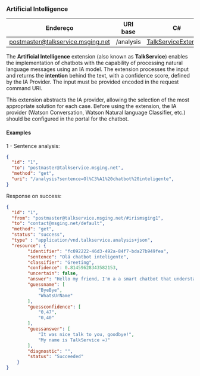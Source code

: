 ### Artificial Intelligence
| Endereço                          | URI base    | C#                     |
|-----------------------------------|-------------|------------------------|
| postmaster@talkservice.msging.net | /analysis   | [TalkServiceExtension](https://github.com/takenet/messaginghub-client-csharp/blob/master/src/Takenet.MessagingHub.Client/Extensions/ArtificialIntelligence/TalkServiceExtension.cs) |

The **Artificial Intelligence** extension (also known as **TalkService**) enables the implementation of chatbots with the capability of processing natural language messages using an IA model. The extension processes the input and returns the **intention** behind the text, with a confidence score, defined by the IA Provider. The input must be provided encoded in the request command URI.

This extension abstracts the IA provider, allowing the selection of the most appropriate solution for each case. Before using the extension, the IA provider (Watson Conversation, Watson Natural language Classifier, etc.) should be configured in the portal for the chatbot. 


#### Examples

1 - Sentence analysis:
```json
{  
  "id": "1",
  "to": "postmaster@talkservice.msging.net",
  "method": "get",
  "uri": "/analysis?sentence=Ol%C3%A1%20chatbot%20inteligente",
}
```
Response on success:
```json
{
  "id": "1",
  "from": "postmaster@talkservice.msging.net/#irismsging1",
  "to": "contact@msging.net/default",
  "method": "get",
  "status": "success",
  "type" : "application/vnd.talkservice.analysis+json",
  "resource": {
        "identifier": "fc092222-46d3-492a-84f7-bda27b949fea",
        "sentence": "Olá chatbot inteligente",
        "classifier": "Greeting",
        "confidence": 0.81459628343582153,
        "uncertain": false,
        "answer": "Hello my friend, I'm a a smart chatbot that understands natural language.",
        "guessname": [
            "ByeBye",
            "WhatsUrName"
        ],
        "guessconfidence": [
            "0,47",
            "0,40"
        ],
        "guessanswer": [
            "It was nice talk to you, goodbye!",
            "My name is TalkService =)"
        ],
        "diagnostic": "",
        "status": "Succeeded"
    }
}
```
